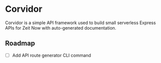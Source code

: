# Corvidor
Corvidor is a simple API framework used to build small serverless Express APIs for Zeit Now with auto-generated documentation.

## Roadmap
- [ ] Add API route generator CLI command
